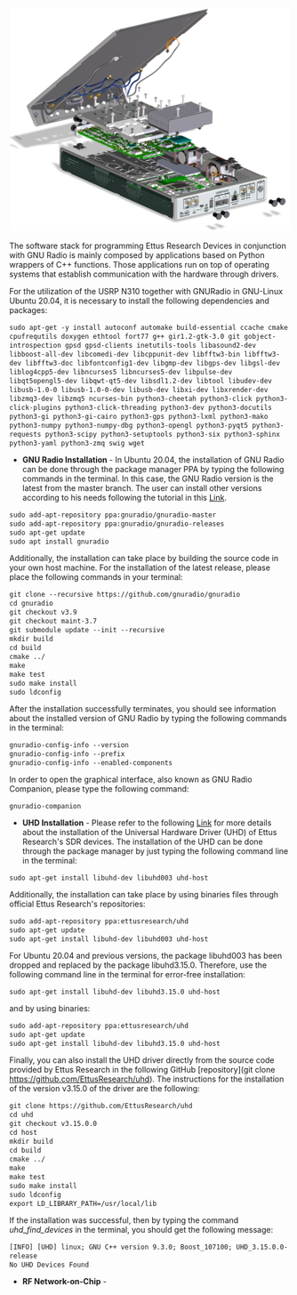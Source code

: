 <p align="center">
<img alt="USRP N310" src="https://github.com/jracevedob/Post-Shannon-SDR/blob/main/Installation/N310isoExplode.png" width="800">
</p>

The software stack for programming Ettus Research Devices in conjunction with GNU Radio is mainly composed by applications based on Python wrappers of C++ functions. Those applications run on top of operating systems that establish communication with the hardware through drivers.

For the utilization of the USRP N310 together with GNURadio in GNU-Linux Ubuntu 20.04, it is necessary to install the following dependencies and packages:

```
sudo apt-get -y install autoconf automake build-essential ccache cmake cpufrequtils doxygen ethtool fort77 g++ gir1.2-gtk-3.0 git gobject-introspection gpsd gpsd-clients inetutils-tools libasound2-dev libboost-all-dev libcomedi-dev libcppunit-dev libfftw3-bin libfftw3-dev libfftw3-doc libfontconfig1-dev libgmp-dev libgps-dev libgsl-dev liblog4cpp5-dev libncurses5 libncurses5-dev libpulse-dev libqt5opengl5-dev libqwt-qt5-dev libsdl1.2-dev libtool libudev-dev libusb-1.0-0 libusb-1.0-0-dev libusb-dev libxi-dev libxrender-dev libzmq3-dev libzmq5 ncurses-bin python3-cheetah python3-click python3-click-plugins python3-click-threading python3-dev python3-docutils python3-gi python3-gi-cairo python3-gps python3-lxml python3-mako python3-numpy python3-numpy-dbg python3-opengl python3-pyqt5 python3-requests python3-scipy python3-setuptools python3-six python3-sphinx python3-yaml python3-zmq swig wget
```

* **GNU Radio Installation** -  In Ubuntu 20.04, the installation of GNU Radio can be done through the package manager PPA by typing the following commands in the terminal. In this case, the GNU Radio version is the latest from the master branch. The user can install other versions according to his needs following the tutorial in this [Link](https://wiki.gnuradio.org/index.php/InstallingGR).

```
sudo add-apt-repository ppa:gnuradio/gnuradio-master
sudo add-apt-repository ppa:gnuradio/gnuradio-releases
sudo apt-get update
sudo apt install gnuradio
```

Additionally, the installation can take place by building the source code in your own host machine. For the installation of the latest release, please place the following commands in your terminal:

```
git clone --recursive https://github.com/gnuradio/gnuradio
cd gnuradio
git checkout v3.9
git checkout maint-3.7
git submodule update --init --recursive
mkdir build
cd build
cmake ../
make
make test
sudo make install
sudo ldconfig
```

After the installation successfully terminates, you should see information about the installed version of GNU Radio by typing the following commands in the terminal:
```
gnuradio-config-info --version
gnuradio-config-info --prefix
gnuradio-config-info --enabled-components
```

In order to open the graphical interface, also known as GNU Radio Companion, please type the following command:

```
gnuradio-companion
```


* **UHD Installation** - Please refer to the following [Link](https://files.ettus.com/manual/page_install.html) for more details about the installation of the Universal Hardware Driver (UHD) of Ettus Research's SDR devices. The installation of the UHD can be done through the package manager by just typing the following command line in the terminal:

```
sudo apt-get install libuhd-dev libuhd003 uhd-host
```

Additionally, the installation can take place by using binaries files through official Ettus Research's repositories:

```
sudo add-apt-repository ppa:ettusresearch/uhd
sudo apt-get update
sudo apt-get install libuhd-dev libuhd003 uhd-host
```

For Ubuntu 20.04 and previous versions, the package libuhd003 has been dropped and replaced by the package libuhd3.15.0. Therefore, use the following command line in the terminal for error-free installation:

```
sudo apt-get install libuhd-dev libuhd3.15.0 uhd-host
```

and by using binaries:

```
sudo add-apt-repository ppa:ettusresearch/uhd
sudo apt-get update
sudo apt-get install libuhd-dev libuhd3.15.0 uhd-host
```

Finally, you can also install the UHD driver directly from the source code provided by Ettus Research in the following GitHub [repository](git clone https://github.com/EttusResearch/uhd). The instructions for the installation of the version v3.15.0 of the driver are the following:

```
git clone https://github.com/EttusResearch/uhd
cd uhd
git checkout v3.15.0.0
cd host
mkdir build
cd build
cmake ../
make
make test
sudo make install
sudo ldconfig
export LD_LIBRARY_PATH=/usr/local/lib
```

If the installation was successful, then by typing the command *uhd_find_devices* in the terminal, you should get the following message:

```
[INFO] [UHD] linux; GNU C++ version 9.3.0; Boost_107100; UHD_3.15.0.0-release
No UHD Devices Found
```



* **RF Network-on-Chip** - 
